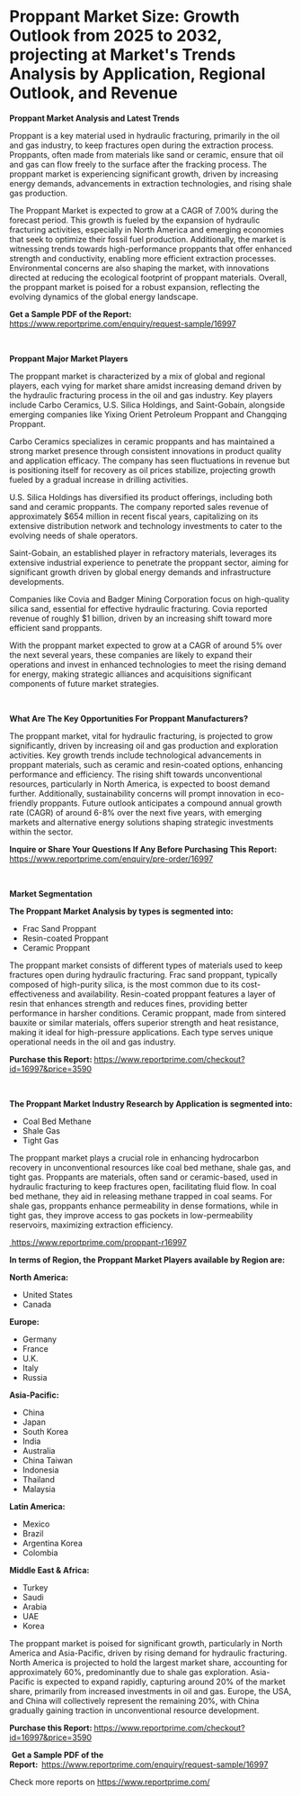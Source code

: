 <p><h1>Proppant Market Size: Growth Outlook from 2025 to 2032, projecting at Market's Trends Analysis by Application, Regional Outlook, and Revenue</h1></p><p><strong>Proppant Market Analysis and Latest Trends</strong></p>
<p><p>Proppant is a key material used in hydraulic fracturing, primarily in the oil and gas industry, to keep fractures open during the extraction process. Proppants, often made from materials like sand or ceramic, ensure that oil and gas can flow freely to the surface after the fracking process. The proppant market is experiencing significant growth, driven by increasing energy demands, advancements in extraction technologies, and rising shale gas production.</p><p>The Proppant Market is expected to grow at a CAGR of 7.00% during the forecast period. This growth is fueled by the expansion of hydraulic fracturing activities, especially in North America and emerging economies that seek to optimize their fossil fuel production. Additionally, the market is witnessing trends towards high-performance proppants that offer enhanced strength and conductivity, enabling more efficient extraction processes. Environmental concerns are also shaping the market, with innovations directed at reducing the ecological footprint of proppant materials. Overall, the proppant market is poised for a robust expansion, reflecting the evolving dynamics of the global energy landscape.</p></p>
<p><strong>Get a Sample PDF of the Report:&nbsp;</strong> <a href="https://www.reportprime.com/enquiry/request-sample/16997?utm_campaign=2716&utm_medium=2&utm_source=Github&utm_content=ia&utm_term=18032025&utm_id=proppant">https://www.reportprime.com/enquiry/request-sample/16997</a></p>
<p>&nbsp;</p>
<p><strong>Proppant Major Market Players</strong></p>
<p><p>The proppant market is characterized by a mix of global and regional players, each vying for market share amidst increasing demand driven by the hydraulic fracturing process in the oil and gas industry. Key players include Carbo Ceramics, U.S. Silica Holdings, and Saint-Gobain, alongside emerging companies like Yixing Orient Petroleum Proppant and Changqing Proppant.</p><p>Carbo Ceramics specializes in ceramic proppants and has maintained a strong market presence through consistent innovations in product quality and application efficacy. The company has seen fluctuations in revenue but is positioning itself for recovery as oil prices stabilize, projecting growth fueled by a gradual increase in drilling activities.</p><p>U.S. Silica Holdings has diversified its product offerings, including both sand and ceramic proppants. The company reported sales revenue of approximately $654 million in recent fiscal years, capitalizing on its extensive distribution network and technology investments to cater to the evolving needs of shale operators.</p><p>Saint-Gobain, an established player in refractory materials, leverages its extensive industrial experience to penetrate the proppant sector, aiming for significant growth driven by global energy demands and infrastructure developments.</p><p>Companies like Covia and Badger Mining Corporation focus on high-quality silica sand, essential for effective hydraulic fracturing. Covia reported revenue of roughly $1 billion, driven by an increasing shift toward more efficient sand proppants.</p><p>With the proppant market expected to grow at a CAGR of around 5% over the next several years, these companies are likely to expand their operations and invest in enhanced technologies to meet the rising demand for energy, making strategic alliances and acquisitions significant components of future market strategies.</p></p>
<p>&nbsp;</p>
<p><strong>What Are The Key Opportunities For Proppant Manufacturers?</strong></p>
<p><p>The proppant market, vital for hydraulic fracturing, is projected to grow significantly, driven by increasing oil and gas production and exploration activities. Key growth trends include technological advancements in proppant materials, such as ceramic and resin-coated options, enhancing performance and efficiency. The rising shift towards unconventional resources, particularly in North America, is expected to boost demand further. Additionally, sustainability concerns will prompt innovation in eco-friendly proppants. Future outlook anticipates a compound annual growth rate (CAGR) of around 6-8% over the next five years, with emerging markets and alternative energy solutions shaping strategic investments within the sector.</p></p>
<p><strong>Inquire or Share Your Questions If Any Before Purchasing This Report:</strong> <a href="https://www.reportprime.com/enquiry/pre-order/16997?utm_campaign=2716&utm_medium=2&utm_source=Github&utm_content=ia&utm_term=18032025&utm_id=proppant">https://www.reportprime.com/enquiry/pre-order/16997</a></p>
<p>&nbsp;</p>
<p><strong>Market Segmentation</strong></p>
<p><strong>The Proppant Market Analysis by types is segmented into:</strong></p>
<p><ul><li>Frac Sand Proppant</li><li>Resin-coated Proppant</li><li>Ceramic Proppant</li></ul></p>
<p><p>The proppant market consists of different types of materials used to keep fractures open during hydraulic fracturing. Frac sand proppant, typically composed of high-purity silica, is the most common due to its cost-effectiveness and availability. Resin-coated proppant features a layer of resin that enhances strength and reduces fines, providing better performance in harsher conditions. Ceramic proppant, made from sintered bauxite or similar materials, offers superior strength and heat resistance, making it ideal for high-pressure applications. Each type serves unique operational needs in the oil and gas industry.</p></p>
<p><strong>Purchase this Report:&nbsp;</strong><a href="https://www.reportprime.com/checkout?id=16997&price=3590&utm_campaign=2716&utm_medium=2&utm_source=Github&utm_content=ia&utm_term=18032025&utm_id=proppant">https://www.reportprime.com/checkout?id=16997&price=3590</a></p>
<p>&nbsp;</p>
<p><strong>The Proppant Market Industry Research by Application is segmented into:</strong></p>
<p><ul><li>Coal Bed Methane</li><li>Shale Gas</li><li>Tight Gas</li></ul></p>
<p><p>The proppant market plays a crucial role in enhancing hydrocarbon recovery in unconventional resources like coal bed methane, shale gas, and tight gas. Proppants are materials, often sand or ceramic-based, used in hydraulic fracturing to keep fractures open, facilitating fluid flow. In coal bed methane, they aid in releasing methane trapped in coal seams. For shale gas, proppants enhance permeability in dense formations, while in tight gas, they improve access to gas pockets in low-permeability reservoirs, maximizing extraction efficiency.</p></p>
<p><a href="https://www.reportprime.com/proppant-r16997?utm_campaign=2716&utm_medium=2&utm_source=Github&utm_content=ia&utm_term=18032025&utm_id=proppant">&nbsp;https://www.reportprime.com/proppant-r16997</a></p>
<p><strong>In terms of Region, the Proppant Market Players available by Region are:</strong></p>
<p>
    <p> <strong> North America: </strong>
        <ul>
            <li>United States</li>
            <li>Canada</li>
        </ul>
        </p> 
    <p> <strong> Europe: </strong>
        <ul>
            <li>Germany</li>
            <li>France</li>
            <li>U.K.</li>
            <li>Italy</li>
            <li>Russia</li>
        </ul>
        </p> 
    <p> <strong> Asia-Pacific: </strong>
        <ul>
            <li>China</li>
            <li>Japan</li>
            <li>South Korea</li>
            <li>India</li>
            <li>Australia</li>
            <li>China Taiwan</li>
            <li>Indonesia</li>
            <li>Thailand</li>
            <li>Malaysia</li>
        </ul>
        </p> 
    <p> <strong> Latin America: </strong>
        <ul>
            <li>Mexico</li>
            <li>Brazil</li>
            <li>Argentina Korea</li>
            <li>Colombia</li>
        </ul>
        </p> 
    <p> <strong> Middle East & Africa: </strong>
        <ul>
            <li>Turkey</li>
            <li>Saudi</li>
            <li>Arabia</li>
            <li>UAE</li>
            <li>Korea</li>
        </ul>
    </p>
    </p>
<p><p>The proppant market is poised for significant growth, particularly in North America and Asia-Pacific, driven by rising demand for hydraulic fracturing. North America is projected to hold the largest market share, accounting for approximately 60%, predominantly due to shale gas exploration. Asia-Pacific is expected to expand rapidly, capturing around 20% of the market share, primarily from increased investments in oil and gas. Europe, the USA, and China will collectively represent the remaining 20%, with China gradually gaining traction in unconventional resource development.</p></p>
<p><strong>Purchase this Report: </strong><a href="https://www.reportprime.com/checkout?id=16997&price=3590&utm_campaign=2716&utm_medium=2&utm_source=Github&utm_content=ia&utm_term=18032025&utm_id=proppant">https://www.reportprime.com/checkout?id=16997&price=3590</a></p>
<p>&nbsp;<strong>Get a Sample PDF of the Report:&nbsp;&nbsp;</strong><a href="https://www.reportprime.com/enquiry/request-sample/16997?utm_campaign=2716&utm_medium=2&utm_source=Github&utm_content=ia&utm_term=18032025&utm_id=proppant">https://www.reportprime.com/enquiry/request-sample/16997</a></p>
<p><strong></strong></p>
<p>Check more reports on <a href="https://www.reportprime.com/?utm_campaign=2716&utm_medium=2&utm_source=Github&utm_content=ia&utm_term=18032025&utm_id=proppant">https://www.reportprime.com/</a></p>